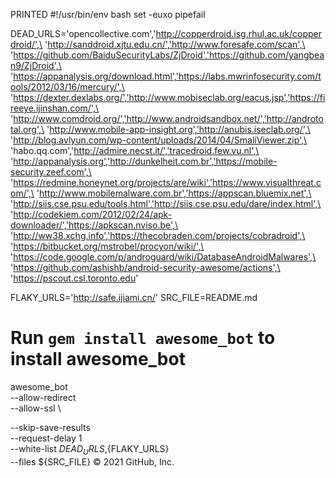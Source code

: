 PRINTED 
#!/usr/bin/env bash
set -euxo pipefail


DEAD_URLS='opencollective.com','http://copperdroid.isg.rhul.ac.uk/copperdroid/',\
'http://sanddroid.xjtu.edu.cn/','http://www.foresafe.com/scan',\
'https://github.com/BaiduSecurityLabs/ZjDroid','https://github.com/yangbean9/ZjDroid',\
'https://appanalysis.org/download.html','https://labs.mwrinfosecurity.com/tools/2012/03/16/mercury/',\
'https://dexter.dexlabs.org/','http://www.mobiseclab.org/eacus.jsp','https://fireeye.ijinshan.com/',\
'http://www.comdroid.org/','http://www.androidsandbox.net/','http://andrototal.org',\
'http://www.mobile-app-insight.org','http://anubis.iseclab.org/',\
'http://blog.avlyun.com/wp-content/uploads/2014/04/SmaliViewer.zip',\
'habo.qq.com','http://admire.necst.it/','tracedroid.few.vu.nl',\
'http://appanalysis.org','http://dunkelheit.com.br','https://mobile-security.zeef.com',\
'https://redmine.honeynet.org/projects/are/wiki','https://www.visualthreat.com/',\
'http://www.mobilemalware.com.br','https://appscan.bluemix.net',\
'http://siis.cse.psu.edu/tools.html','http://siis.cse.psu.edu/dare/index.html',\
'http://codekiem.com/2012/02/24/apk-downloader/','https://apkscan.nviso.be',\
'http://ww38.xchg.info','https://thecobraden.com/projects/cobradroid',\
'https://bitbucket.org/mstrobel/procyon/wiki/',\
'https://code.google.com/p/androguard/wiki/DatabaseAndroidMalwares',\
'https://github.com/ashishb/android-security-awesome/actions',\
'https://pscout.csl.toronto.edu'

FLAKY_URLS='http://safe.ijiami.cn/'
SRC_FILE=README.md
# Run `gem install awesome_bot` to install awesome_bot
awesome_bot \
  --allow-redirect \
  --allow-ssl \

  --skip-save-results \
  --request-delay 1 \
  --white-list ${DEAD_URLS},${FLAKY_URLS} \
  --files ${SRC_FILE}
© 2021 GitHub, Inc.
